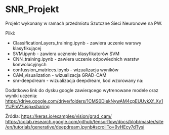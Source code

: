 # SNR_Projekt

Projekt wykonany w ramach przedmiotu Szutczne Sieci Neuronowe na PW.

Pliki:

- ClassificationLayers_training.ipynb - zawiera uczenie warswy klasyfikującej
- SVM.ipynb - zawiera ucznenie klasyfikatorów SVM
- CNN_training.ipynb - zawiera uczenie odpowiednich warstw konwolucyjnych
- confussion_matrices.ipynb - wizualizacja wyników
- CAM_visualization - wizualizacja GRAD-CAM
- snr-deepdream - wizualizacja deepdream, kod wzorowany na: 

Dodatkowo link do dysku google zawierącego wytrenowane modele oraz wyniki uczenia:
https://drive.google.com/drive/folders/1CMS0DiekNywAM4cpEUUvkXf_Xy1YUPmV?usp=sharing
 
Źródła:
https://keras.io/examples/vision/grad_cam/
https://colab.research.google.com/github/tensorflow/docs/blob/master/site/en/tutorials/generative/deepdream.ipynb#scrollTo=9vHEcy7dTysi
